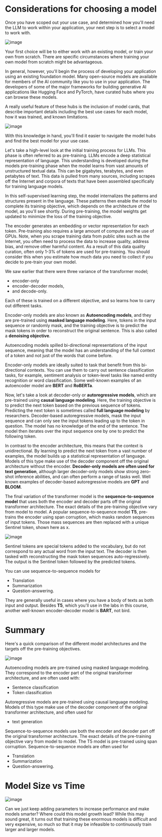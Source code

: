 # Considerations for choosing a model
Once you have scoped out your use case, and determined how you'll need the LLM to work within your application, your next step is to select a model to work with. 

![image](https://github.com/vivekprm/generative-ai-llm/assets/2403660/287dabc1-9dd7-4379-8c3e-695c4c8ee03b)

Your first choice will be to either work with an existing model, or train your own from scratch. There are specific circumstances where training your own model from scratch might be advantageous.

In general, however, you'll begin the process of developing your application using an existing foundation model. Many open-source models are available for members of the AI community like you to use in your application. The developers of some of the major frameworks for building generative AI applications like Hugging Face and PyTorch, have curated hubs where you can browse these models.

A really useful feature of these hubs is the inclusion of model cards, that describe important details including the best use cases for each model, how it was trained, and known limitations.

![image](https://github.com/vivekprm/generative-ai-llm/assets/2403660/089f5650-d2f5-4e01-b643-f5c4d2c51a67)

With this knowledge in hand, you'll find it easier to navigate the model hubs and find the best model for your use case.

Let's take a high-level look at the initial training process for LLMs. This phase is often referred to as pre-training. LLMs encode a deep statistical representation of language. This understanding is developed during the models pre-training phase when the model learns from vast amounts of unstructured textual data. This can be gigabytes, terabytes, and even petabytes of text. This data is pulled from many sources, including scrapes off the Internet and corpora of texts that have been assembled specifically for training language models.

In this self-supervised learning step, the model internalizes the patterns and structures present in the language. These patterns then enable the model to complete its training objective, which depends on the architecture of the model, as you'll see shortly. During pre-training, the model weights get updated to minimize the loss of the training objective. 

The encoder generates an embedding or vector representation for each token. Pre-training also requires a large amount of compute and the use of GPUs. Note, when you scrape training data from public sites such as the Internet, you often need to process the data to increase quality, address bias, and remove other harmful content. As a result of this data quality curation, often only 1-3% of tokens are used for pre-training. You should consider this when you estimate how much data you need to collect if you decide to pre-train your own model.

We saw earlier that there were three variance of the transformer model; 
- encoder-only
- encoder-decoder models,
- and decode-only.

Each of these is trained on a different objective, and so learns how to carry out different tasks. 

Encoder-only models are also known as **Autoencoding models**, and they are pre-trained using **masked language modeling**. Here, tokens in the input sequence or randomly mask, and the training objective is to predict the mask tokens in order to reconstruct the original sentence. This is also called a **denoising objective**. 

Autoencoding models spilled bi-directional representations of the input sequence, meaning that the model has an understanding of the full context of a token and not just of the words that come before. 

Encoder-only models are ideally suited to task that benefit from this bi-directional contexts. You can use them to carry out sentence classification tasks, for example, sentiment analysis or token-level tasks like named entity recognition or word classification. Some well-known examples of an autoencoder model are **BERT** and **RoBERTa**. 

Now, let's take a look at decoder-only or **autoregressive models**, which are pre-trained using **causal language modeling**. Here, the training objective is to predict the next token based on the previous sequence of tokens. Predicting the next token is sometimes called **full language modeling** by researchers. Decoder-based autoregressive models, mask the input sequence and can only see the input tokens leading up to the token in question. The model has no knowledge of the end of the sentence. The model then iterates over the input sequence one by one to predict the following token. 

In contrast to the encoder architecture, this means that the context is unidirectional. By learning to predict the next token from a vast number of examples, the model builds up a statistical representation of language. Models of this type make use of the decoder component off the original architecture without the encoder. **Decoder-only models are often used for text generation**, although larger decoder-only models show strong zero-shot inference abilities, and can often perform a range of tasks well. Well known examples of decoder-based autoregressive models are **GPT** and **BLOOM**.

The final variation of the transformer model is the **sequence-to-sequence model** that uses both the encoder and decoder parts off the original transformer architecture. The exact details of the pre-training objective vary from model to model. A popular sequence-to-sequence model **T5**, pre-trains the encoder using span corruption, which masks random sequences of input tokens. Those mass sequences are then replaced with a unique Sentinel token, shown here as x. 

![image](https://github.com/vivekprm/generative-ai-llm/assets/2403660/21542639-99f7-4304-acff-7f44421c8c78)

Sentinel tokens are special tokens added to the vocabulary, but do not correspond to any actual word from the input text. The decoder is then tasked with reconstructing the mask token sequences auto-regressively. The output is the Sentinel token followed by the predicted tokens. 

You can use sequence-to-sequence models for 
- Translation
- Summarization
- Question-answering.

They are generally useful in cases where you have a body of texts as both input and output. Besides **T5**, which you'll use in the labs in this course, another well-known encoder-decoder model is **BART**, not bird. 

# Summary
Here's a quick comparison of the different model architectures and the targets off the pre-training objectives. 

![image](https://github.com/vivekprm/generative-ai-llm/assets/2403660/160eb709-43dd-4c13-8ab6-0e9505a12a83)

Autoencoding models are pre-trained using masked language modeling. They correspond to the encoder part of the original transformer architecture, and are often used with:
- Sentence classification
- Token classification

Autoregressive models are pre-trained using causal language modeling. Models of this type make use of the decoder component of the original transformer architecture, and often used for 
- text generation

Sequence-to-sequence models use both the encoder and decoder part off the original transformer architecture. The exact details of the pre-training objective vary from model to model. The T5 model is pre-trained using span corruption. Sequence-to-sequence models are often used for 
- Translation
- Summarization
- Question-answering.

# Model Size vs Time
![image](https://github.com/vivekprm/generative-ai-llm/assets/2403660/1606a149-88ec-4465-9141-958ba60313c1)

Can we just keep adding parameters to increase performance and make models smarter? Where could this model growth lead? While this may sound great, it turns out that training these enormous models is difficult and very expensive, so much so that it may be infeasible to continuously train larger and larger models.
